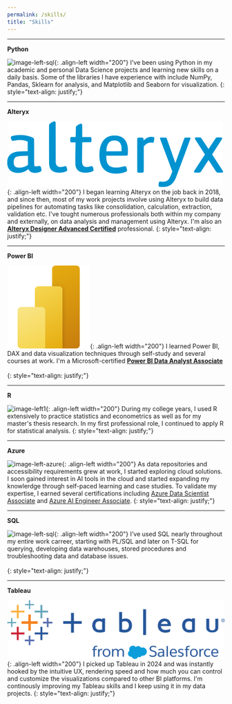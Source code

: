 ```yaml
---
permalink: /skills/
title: "Skills"
---
```


---
**Python**

![image-left-sql](https://cdn.jsdelivr.net/gh/devicons/devicon@latest/icons/python/python-original.svg){: .align-left width="200"}
I've been using Python in my academic and personal Data Science projects and learning new skills on a daily basis. Some of the libraries I have experience with include NumPy, Pandas, Sklearn for analysis, and Matplotlib and Seaborn for visualization.
{: style="text-align: justify;"}

---
**Alteryx**

![image-left](/assets/images/Alteryx_logo.svg){: .align-left width="200"}
I began learning Alteryx on the job back in 2018, and since then, most of my work projects involve using Alteryx to build data pipelines for automating tasks like consolidation, calculation, extraction, validation etc. I've tought numerous professionals both within my company and externally, on data analysis and management using Alteryx. I'm also an [**Alteryx Designer Advanced Certified**](https://www.credly.com/badges/31db1ec4-a830-48fa-9452-714680782b79) professional.
{: style="text-align: justify;"}

---
**Power BI**

![image-left](/assets/images/PowerBI_scalable.svg){: .align-left width="200"}
I learned Power BI, DAX and data visualization techniques through self-study and several courses at work. I'm a Microsoft-certified [**Power BI Data Analyst Associate**](https://learn.microsoft.com/en-us/users/maruchan/credentials/fd3f653f71f1cbc)<br><br>
{: style="text-align: justify;"}

---
**R**

![image-left1](https://cdn.jsdelivr.net/gh/devicons/devicon@latest/icons/r/r-plain.svg){: .align-left width="200"}
During my college years, I used R extensively to practice statistics and econometrics as well as for my master's thesis research. In my first professional role, I continued to apply R for statistical analysis.
{: style="text-align: justify;"}

---
**Azure**

![image-left-azure](https://cdn.jsdelivr.net/gh/devicons/devicon@latest/icons/azure/azure-original.svg){: .align-left width="200"}
As data repositories and accessibility requirements grew at work, I started exploring cloud solutions. I soon gained interest in AI tools in the cloud and started expanding my knowlerdge through self-paced learning and case studies. To validate my expertise, I earned several certifications including [Azure Data Scientist Associate](https://learn.microsoft.com/en-us/users/maruchan/credentials/2133d2c6bc6ff89a) and [Azure AI Engineer Associate](https://learn.microsoft.com/en-us/users/maruchan/credentials/7463999c2753de2a). 
{: style="text-align: justify;"}

---
**SQL**

![image-left-sql](https://cdn.jsdelivr.net/gh/devicons/devicon@latest/icons/azuresqldatabase/azuresqldatabase-original.svg){: .align-left width="200"}
I've used SQL nearly throughout my entire work carreer, starting with PL/SQL and later on T-SQL for querying, developing data warehouses, stored procedures and troubleshooting data and database issues. <br><br>
{: style="text-align: justify;"}

---
**Tableau**

![image-left-tableau](/assets/images/Tableau_Logo.png){: .align-left width="200"}
I picked up Tableau in 2024 and was instantly hooked by the intuitive UX, rendering speed and how much you can control and customize the visualizations compared to other BI platforms. I'm continously improving my Tableau skills and I keep using it in my data projects.
{: style="text-align: justify;"}
<br>
